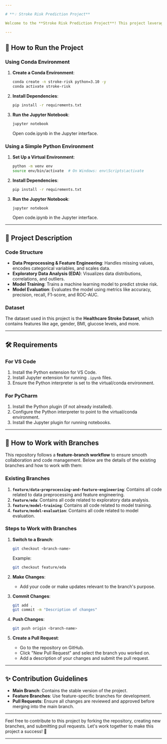 ```yaml
---

# **💡 Stroke Risk Prediction Project**

Welcome to the **Stroke Risk Prediction Project**! This project leverages machine learning techniques to predict the likelihood of stroke based on various health and demographic factors. The project is structured into multiple phases, each handled by a dedicated team member.

---
```


## **🚀 How to Run the Project**

### **Using Conda Environment**
1. **Create a Conda Environment**:
   ```bash
   conda create -n stroke-risk python=3.10 -y
   conda activate stroke-risk
   ```
2. **Install Dependencies**:
   ```bash
   pip install -r requirements.txt
   ```
3. **Run the Jupyter Notebook**:
   ```bash
   jupyter notebook
   ```
   Open code.ipynb in the Jupyter interface.

### **Using a Simple Python Environment**
1. **Set Up a Virtual Environment**:
   ```bash
   python -m venv env
   source env/bin/activate  # On Windows: env\Scripts\activate
   ```
2. **Install Dependencies**:
   ```bash
   pip install -r requirements.txt
   ```
3. **Run the Jupyter Notebook**:
   ```bash
   jupyter notebook
   ```
   Open code.ipynb in the Jupyter interface.

---

## **📂 Project Description**

### **Code Structure**
- **Data Preprocessing & Feature Engineering**: Handles missing values, encodes categorical variables, and scales data.
- **Exploratory Data Analysis (EDA)**: Visualizes data distributions, correlations, and outliers.
- **Model Training**: Trains a machine learning model to predict stroke risk.
- **Model Evaluation**: Evaluates the model using metrics like accuracy, precision, recall, F1-score, and ROC-AUC.

### **Dataset**
The dataset used in this project is the **Healthcare Stroke Dataset**, which contains features like age, gender, BMI, glucose levels, and more.

---

## **🛠️ Requirements**

### **For VS Code**
1. Install the Python extension for VS Code.
2. Install Jupyter extension for running `.ipynb` files.
3. Ensure the Python interpreter is set to the virtual/conda environment.

### **For PyCharm**
1. Install the Python plugin (if not already installed).
2. Configure the Python interpreter to point to the virtual/conda environment.
3. Install the Jupyter plugin for running notebooks.

---

## **🌟 How to Work with Branches**

This repository follows a **feature-branch workflow** to ensure smooth collaboration and code management. Below are the details of the existing branches and how to work with them:

### **Existing Branches**
1. **`feature/data-preprocessing-and-feature-engineering`**: Contains all code related to data preprocessing and feature engineering.
2. **`feature/eda`**: Contains all code related to exploratory data analysis.
3. **`feature/model-training`**: Contains all code related to model training.
4. **`feature/model-evaluation`**: Contains all code related to model evaluation.

### **Steps to Work with Branches**
1. **Switch to a Branch**:
   ```bash
   git checkout <branch-name>
   ```
   Example:
   ```bash
   git checkout feature/eda
   ```

2. **Make Changes**:
   - Add your code or make updates relevant to the branch's purpose.

3. **Commit Changes**:
   ```bash
   git add .
   git commit -m "Description of changes"
   ```

4. **Push Changes**:
   ```bash
   git push origin <branch-name>
   ```

5. **Create a Pull Request**:
   - Go to the repository on GitHub.
   - Click "New Pull Request" and select the branch you worked on.
   - Add a description of your changes and submit the pull request.

---

## **✨ Contribution Guidelines**

- **Main Branch**: Contains the stable version of the project.
- **Feature Branches**: Use feature-specific branches for development.
- **Pull Requests**: Ensure all changes are reviewed and approved before merging into the main branch.

---

Feel free to contribute to this project by forking the repository, creating new branches, and submitting pull requests. Let's work together to make this project a success! 🚀

---
